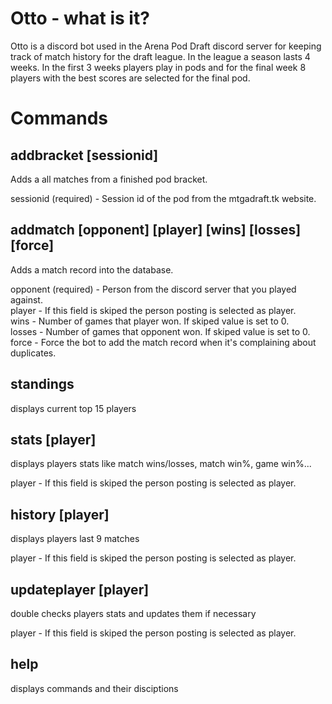 # Otto - what is it?

Otto is a discord bot used in the Arena Pod Draft discord server for keeping track of match history for the draft league. In the league a season lasts 4 weeks. In the first 3 weeks players play in pods and for the final week 8 players with the best scores are selected for the final pod.

# Commands

## addbracket [sessionid]
Adds a all matches from a finished pod bracket.

sessionid (required) - Session id of the pod from the mtgadraft.tk website.

## addmatch [opponent] [player] [wins] [losses] [force]
Adds a match record into the database.

opponent (required) - Person from the discord server that you played against.  
player - If this field is skiped the person posting is selected as player.  
wins - Number of games that player won. If skiped value is set to 0.  
losses - Number of games that opponent won. If skiped value is set to 0.  
force - Force the bot to add the match record when it's complaining about duplicates.  

## standings
displays current top 15 players

## stats [player]
displays players stats like match wins/losses, match win%, game win%...

player - If this field is skiped the person posting is selected as player.

## history [player]
displays players last 9 matches

player - If this field is skiped the person posting is selected as player.

## updateplayer [player] 
double checks players stats and updates them if necessary

player - If this field is skiped the person posting is selected as player.

## help
displays commands and their disciptions


